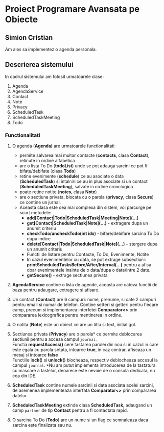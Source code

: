 # Proiect Programare Avansata pe Obiecte
## Simion Cristian
Am ales sa implementez o agenda personala.
 
## Descrierea sistemului
In cadrul sistemului am folosit urmatoarele clase:
1. Agenda
2. AgendaService
3. Contact
4. Note
5. Privacy
6. ScheduledTask
7. ScheduledTaskMeeting
8. Todo

### Functionalitati
1. O agenda (**Agenda**) are urmatoarele functionalitati:
    * permite salvarea mai multor contacte (**contacts**, clasa **Contact**), retinute in ordine alfabetica
    * are o lista To Do (**todoList**) unde se pot adauga sarcini ce pot fi bifate/debifate (clasa **Todo**)
    * retine evenimente (**schedule**) ce au asociate o data (**ScheduledTask**) si intalniri ce au in plus asociate si un contact (**ScheduledTaskMeeting**), salvate in ordine cronologica
    * poate retine notite (**notes**, clasa **Note**)
    * are o sectiune privata, blocata cu o parola (**privacy**, clasa **Secure**) ce contine un jurnal.
    * Aceasta clasa este cea mai complexa din sistem, voi parcurge pe scurt metodele:
        * **add\[Contact|Todo|ScheduledTask|Meeting|Note\]\(...\)**
        * **get\[Contact|ScheduledTask|Note\]\(...)** - extragere dupa un anumit criteriu
        * **checkTodo/uncheckTodo(int idx)** - bifare/debifare sarcina To Do dupa indice
        * **delete\[Contact|Todo|ScheduledTask|Note\]\(...\)** - stergere dupa un anumit criteriu
        * Functii de listare pentru Contacte, To Do, Evenimente, Notite
        * In cazul evenimentelor cu data, se pot extrage subsectiuni: **printScheduledTasksBefore/After/Interval(...)** pentru a afisa doar evenimentele inainte de o data/dupa o data/intre 2 date.
        * **getSecure()** - extrage sectiunea privata

2. **AgendaService** contine o lista de agende, aceasta are cateva functii de baza pentru adaugare, extragere si afisare.
3. Un contact (**Contact**) are 6 campuri: nume, prenume, si cate 2 campuri pentru email si numar de telefon. Contine setteri si getteri pentru fiecare camp, precum si implementarea interfetei **Comparator<>** prin compararea lexicografica pentru mentinerea in ordine.
4. O notita (**Note**) este un obiect ce are un titlu si text, initial gol.
5. Sectiunea privata (**Privacy**) are o parola* ce permite deblocarea sectiunii pentru a accesa campul `journal`.<br>
Functia **requestAccess()** cere tastarea parolei din nou si in cazul in care este egala cu parola setata, intoarce **true**, in caz contrar, afiseaza un mesaj si intoarce **false**<br> 
Functiile **lock()** si **unlock()** blocheaza, respectiv deblocheaza accesul la campul `journal`.
\*Nu am putut implementa introducerea de la tastatura cu mascare a tastelor, deoarece este nevoie de o consola dedicata, nu cea din IDE.
6. **ScheduledTask** contine numele sarcinii si data asociata acelei sarcini, de asemenea implementeaza interfata **Comparator<>** prin compararea datelor.
7. **ScheduledTaskMeeting** extinde clasa **ScheduledTask**, adaugand un camp `partner` de tip **Contact** pentru a fi contactata rapid.
8. O sarcina To Do (**Todo**) are un nume si un flag ce semnaleaza daca sarcina este finalizata sau nu.
